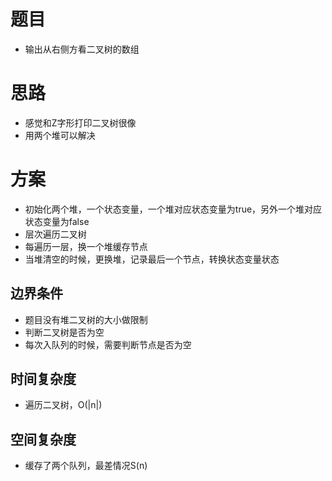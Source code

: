 # 题目
- 输出从右侧方看二叉树的数组

# 思路
- 感觉和Z字形打印二叉树很像
- 用两个堆可以解决

# 方案
- 初始化两个堆，一个状态变量，一个堆对应状态变量为true，另外一个堆对应状态变量为false
- 层次遍历二叉树
- 每遍历一层，换一个堆缓存节点
- 当堆清空的时候，更换堆，记录最后一个节点，转换状态变量状态

## 边界条件
- 题目没有堆二叉树的大小做限制
- 判断二叉树是否为空
- 每次入队列的时候，需要判断节点是否为空

## 时间复杂度
- 遍历二叉树，O(|n|)

## 空间复杂度
- 缓存了两个队列，最差情况S(n)